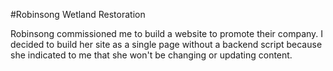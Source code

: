 #Robinsong Wetland Restoration

Robinsong commissioned me to build a website to promote their company. I decided to build her site as a single page without a backend script because she indicated to me that she won't be changing or updating content.
